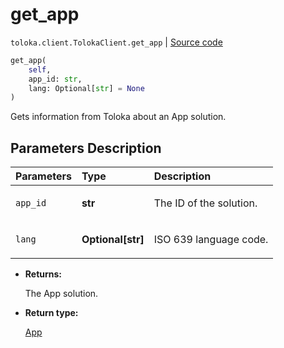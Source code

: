 # get_app
`toloka.client.TolokaClient.get_app` | [Source code](https://github.com/Toloka/toloka-kit/blob/v1.1.3/src/client/__init__.py#L3717)

```python
get_app(
    self,
    app_id: str,
    lang: Optional[str] = None
)
```

Gets information from Toloka about an App solution.

## Parameters Description

| Parameters | Type | Description |
| :----------| :----| :-----------|
`app_id`|**str**|<p>The ID of the solution.</p>
`lang`|**Optional\[str\]**|<p>ISO 639 language code.</p>

* **Returns:**

  The App solution.

* **Return type:**

  [App](toloka.client.app.App.md)
